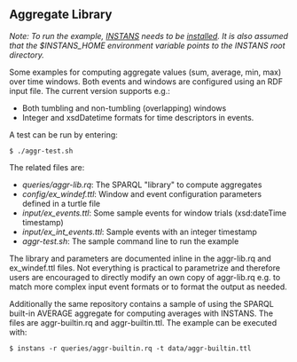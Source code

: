 
## Aggregate Library

_Note: To run the example, [INSTANS](https://github.com/aaltodsg/instans) needs to be [installed](https://github.com/aaltodsg/instans/wiki). It is also assumed that
the $INSTANS_HOME environment variable points to the INSTANS root directory._

Some examples for computing aggregate values (sum, average, min, max)
over time windows. Both events and windows are configured using an RDF
input file. The current version supports e.g.:
* Both tumbling and non-tumbling (overlapping) windows
* Integer and xsdDatetime formats for time descriptors in events.

A test can be run by entering:

`$ ./aggr-test.sh`

The related files are:

* _queries/aggr-lib.rq_: The SPARQL "library" to compute aggregates
* _config/ex_windef.ttl_: Window and event configuration parameters defined in a turtle file
* _input/ex_events.ttl_: Some sample events for window trials (xsd:dateTime timestamp)
* _input/ex_int_events.ttl_: Sample events with an integer timestamp
* _aggr-test.sh_: The sample command line to run the example

The library and parameters are documented inline in the aggr-lib.rq and ex_windef.ttl files. Not everything is practical to parametrize and therefore users are encouraged to directly modify an own copy of aggr-lib.rq e.g. to match more complex input event formats or to format the output as needed.

Additionally the same repository contains a sample of using the SPARQL
built-in AVERAGE aggregate for computing averages with INSTANS. The files are aggr-builtin.rq and aggr-builtin.ttl. The example can be executed with:

`$ instans -r queries/aggr-builtin.rq -t data/aggr-builtin.ttl`
